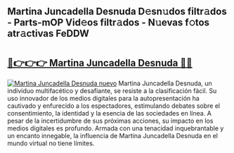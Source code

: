 ## Martina Juncadella Desnuda D𝚎sn𝚞dos filtr𝚊dos - Parts-mOP Vid𝚎os filtr𝚊dos - N𝚞evas f𝚘tos atr𝚊ctivas FeDDW

# <h2><a href="http://mb4itgs.tromn.icu/?c=Martina+Juncadella+Desnuda">🔗👉👉👉 Martina Juncadella Desnuda 🔗🔗</a></h2>

[![Martina Juncadella Desnuda nuevo](https://i.imgur.com/pEAQMta.gif)](http://mb4itgs.tromn.icu/?c=Martina+Juncadella+Desnuda)
Martina Juncadella Desnuda, un individuo multifacético y desafiante, se resiste a la clasificación fácil. Su uso innovador de los medios digitales para la autopresentación ha cautivado y enfurecido a los espectadores, estimulando debates sobre el consentimiento, la identidad y la esencia de las sociedades en línea. A pesar de la incertidumbre de sus próximas acciones, su impacto en los medios digitales es profundo. Armada con una tenacidad inquebrantable y un encanto innegable, la influencia de Martina Juncadella Desnuda en el mundo virtual no tiene límites.
